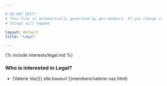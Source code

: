 ```yaml
---

# DO NOT EDIT!
# This file is automatically generated by get-members. If you change it, bad
# things will happen.

layout: default
title: "Legal"

---
```


{% include interests/legal.md %}

### Who is interested in Legal?


* [Valerie Vaz]({ site.baseurl }}members/valerie-vaz.html)
